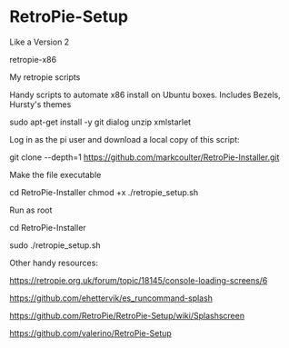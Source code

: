 # RetroPie-Setup
Like a Version 2

retropie-x86

My retropie scripts

Handy scripts to automate x86 install on Ubuntu boxes. Includes Bezels, Hursty's themes

 sudo apt-get install -y git dialog unzip xmlstarlet

Log in as the pi user and download a local copy of this script:

 git clone --depth=1 https://github.com/markcoulter/RetroPie-Installer.git

Make the file executable

 cd RetroPie-Installer
 chmod +x ./retropie_setup.sh

Run as root

 cd RetroPie-Installer
 
 sudo ./retropie_setup.sh



Other handy resources:

https://retropie.org.uk/forum/topic/18145/console-loading-screens/6

https://github.com/ehettervik/es_runcommand-splash

https://github.com/RetroPie/RetroPie-Setup/wiki/Splashscreen

https://github.com/valerino/RetroPie-Setup
